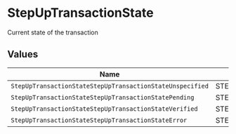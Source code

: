 # StepUpTransactionState

Current state of the transaction


## Values

| Name                                                      | Value                                                     |
| --------------------------------------------------------- | --------------------------------------------------------- |
| `StepUpTransactionStateStepUpTransactionStateUnspecified` | STEP_UP_TRANSACTION_STATE_UNSPECIFIED                     |
| `StepUpTransactionStateStepUpTransactionStatePending`     | STEP_UP_TRANSACTION_STATE_PENDING                         |
| `StepUpTransactionStateStepUpTransactionStateVerified`    | STEP_UP_TRANSACTION_STATE_VERIFIED                        |
| `StepUpTransactionStateStepUpTransactionStateError`       | STEP_UP_TRANSACTION_STATE_ERROR                           |